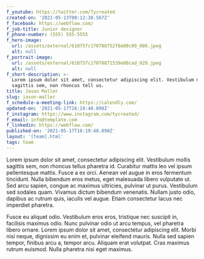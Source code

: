 ```yaml
---
f_youtube: https://twitter.com/Tycreated
created-on: '2021-05-13T00:12:30.567Z'
f_facebook: https://webflow.com/
f_job-title: Junior designer
f_phone-number: (555) 555-5555
f_hero-image:
  url: /assets/external/61075fc170788752f8e80c99_006.jpeg
  alt: null
f_portrait-image:
  url: /assets/external/61075fc17078871539e80cad_028.jpeg
  alt: null
f_short-description: >-
  Lorem ipsum dolor sit amet, consectetur adipiscing elit. Vestibulum mollis
  sagittis sem, non rhoncus tell us.
title: Jason Maller
slug: jason-maller
f_schedule-a-meeting-link: https://calendly.com/
updated-on: '2021-05-17T16:19:40.898Z'
f_instagram: https://www.instagram.com/tycreated/
f_email: info@template.com
f_linkedin: https://webflow.com/
published-on: '2021-05-17T16:19:40.898Z'
layout: '[team].html'
tags: team
---
```


Lorem ipsum dolor sit amet, consectetur adipiscing elit. Vestibulum mollis sagittis sem, non rhoncus tellus pharetra id. Curabitur mattis leo vel ipsum pellentesque mattis. Fusce a ex orci. Aenean vel augue in eros fermentum tincidunt. Nulla bibendum eros metus, eget malesuada libero vulputate ut. Sed arcu sapien, congue ac maximus ultricies, pulvinar ut purus. Vestibulum sed sodales quam. Vivamus dictum bibendum venenatis. Nullam justo odio, dapibus ac rutrum quis, iaculis vel augue. Etiam consectetur lacus nec imperdiet pharetra.  
  
Fusce eu aliquet odio. Vestibulum eros eros, tristique nec suscipit in, facilisis maximus odio. Nunc pulvinar odio ut arcu tempus, vel pharetra libero ornare. Lorem ipsum dolor sit amet, consectetur adipiscing elit. Morbi nisi neque, dignissim eu enim et, pulvinar eleifend mauris. Nulla sed sapien tempor, finibus arcu a, tempor arcu. Aliquam erat volutpat. Cras maximus rutrum euismod. Nulla pharetra nisi eget maximus.
